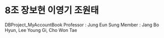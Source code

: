 # 8조 장보현 이영기 조원태
DBProject_MyAccountBook
Professor : Jung Eun Sung
Member : Jang Bo Hyun, Lee Young Gi, Cho Won Tae
